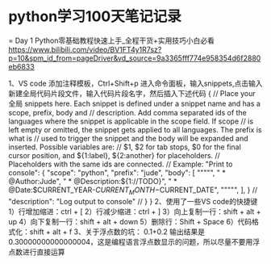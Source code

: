 # python学习100天笔记记录
= Day 1 Python零基础教程快速上手_全程干货+实用技巧小白必看
https://www.bilibili.com/video/BV1FT4y1R7sz?p=10&spm_id_from=pageDriver&vd_source=9a3365fff774e958354d6f2880eb6833

1、VS code 添加注释模板，Ctrl+Shift+p 进入命令面板，输入snippets,点击输入新建全局代码片段文件，输入代码片段名字，然后插入下述代码
		 {
			  // Place your 全局 snippets here. Each snippet is defined under a snippet name and has a scope, prefix, body and 
	          // description. Add comma separated ids of the languages where the snippet is applicable in the scope field. If scope 
	          // is left empty or omitted, the snippet gets applied to all languages. The prefix is what is 
	          // used to trigger the snippet and the body will be expanded and inserted. Possible variables are: 
	          // $1, $2 for tab stops, $0 for the final cursor position, and ${1:label}, ${2:another} for placeholders. 
	          // Placeholders with the same ids are connected.
	          // Example:
	             "Print to console": {
	 	           "scope": "python",
	 	           "prefix": "jude",
	 	           "body": [
			         "\"\"\"",
	 		         " * @Author:Jude",
	             " * @Description:${1://TODO}",
	             " * @Date:$CURRENT_YEAR-$CURRENT_MONTH-$CURRENT_DATE",
			         "\"\"\"",
	 	           ],
	           }
	          // 	"description": "Log output to console"
	          // }
            }
2、使用了一些VS code的快捷键
   1）行增加缩进：ctrl + [
   2）行减少缩进：ctrl + ]
   3）向上复制一行：shift + alt + up
   4）向下复制一行：shift + alt + down
   5）删除行：Shift + Space
   6）代码格式化：shift + alt + f
 3、关于浮点数的坑：
 0.1+0.2 输出结果是0.30000000000000004，这是编程语言浮点数显示的问题，所以尽量不要用浮点数进行直接运算
